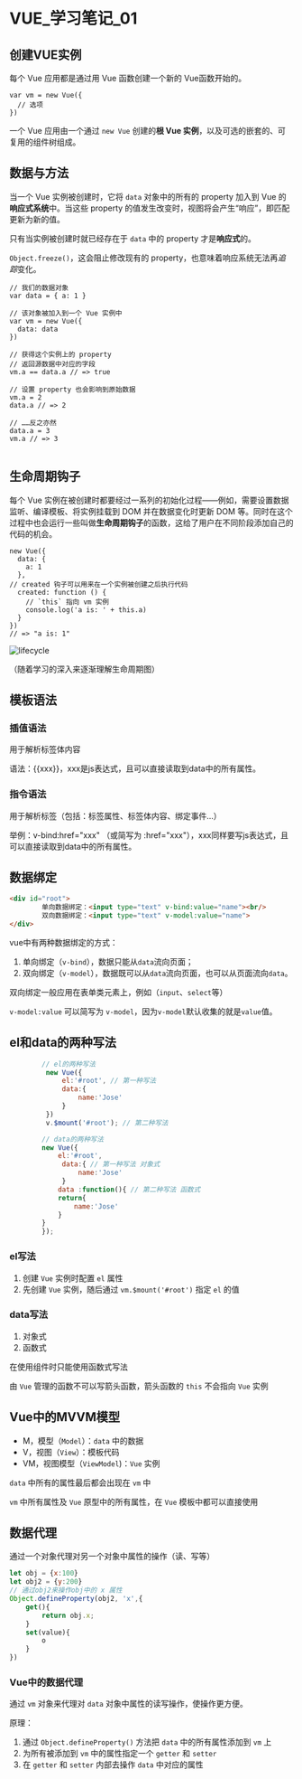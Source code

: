# VUE\_学习笔记_01



## 创建VUE实例

每个 Vue 应用都是通过用 Vue 函数创建一个新的 Vue函数开始的。

```vue
var vm = new Vue({
  // 选项
})
```

一个 Vue 应用由一个通过 `new Vue` 创建的**根 Vue 实例**，以及可选的嵌套的、可复用的组件树组成。



## 数据与方法

当一个 Vue 实例被创建时，它将 `data` 对象中的所有的 property 加入到 Vue 的**响应式系统**中。当这些 property 的值发生改变时，视图将会产生“响应”，即匹配更新为新的值。

只有当实例被创建时就已经存在于 `data` 中的 property 才是**响应式**的。

`Object.freeze()`，这会阻止修改现有的 property，也意味着响应系统无法再*追踪*变化。

```vue
// 我们的数据对象
var data = { a: 1 }

// 该对象被加入到一个 Vue 实例中
var vm = new Vue({
  data: data
})

// 获得这个实例上的 property
// 返回源数据中对应的字段
vm.a == data.a // => true

// 设置 property 也会影响到原始数据
vm.a = 2
data.a // => 2

// ……反之亦然
data.a = 3
vm.a // => 3


```



## 生命周期钩子

每个 Vue 实例在被创建时都要经过一系列的初始化过程——例如，需要设置数据监听、编译模板、将实例挂载到 DOM 并在数据变化时更新 DOM 等。同时在这个过程中也会运行一些叫做**生命周期钩子**的函数，这给了用户在不同阶段添加自己的代码的机会。

```Vue
new Vue({
  data: {
    a: 1
  },
// created 钩子可以用来在一个实例被创建之后执行代码
  created: function () {
    // `this` 指向 vm 实例
    console.log('a is: ' + this.a)
  }
})
// => "a is: 1"
```

![lifecycle](.\image\lifecycle.png)

（随着学习的深入来逐渐理解生命周期图）



## 模板语法

### 插值语法

用于解析标签体内容

语法：{{xxx}}，xxx是js表达式，且可以直接读取到data中的所有属性。



### 指令语法

用于解析标签（包括：标签属性、标签体内容、绑定事件...）

举例：v-bind:href="xxx" （或简写为 :href="xxx"），xxx同样要写js表达式，且可以直接读取到data中的所有属性。



## 数据绑定

```html
<div id="root">
        单向数据绑定：<input type="text" v-bind:value="name"><br/>
        双向数据绑定：<input type="text" v-model:value="name">
</div>
```

vue中有两种数据绑定的方式：

1. 单向绑定（`v-bind`），数据只能从`data`流向页面；
2. 双向绑定（`v-model`），数据既可以从`data`流向页面，也可以从页面流向`data`。

双向绑定一般应用在表单类元素上，例如（`input`、`select`等）

`v-model:value` 可以简写为 `v-model`，因为`v-model`默认收集的就是`value`值。



## el和data的两种写法

```js
		// el的两种写法
         new Vue({
             el:'#root', // 第一种写法
             data:{
                 name:'Jose'
             }
         })
         v.$mount('#root'); // 第二种写法

        // data的两种写法
        new Vue({
            el:'#root', 
             data:{ // 第一种写法 对象式
                 name:'Jose'
             }
            data :function(){ // 第二种写法 函数式
            return{
                name:'Jose'
            }
        }
        });
```

### el写法

1. 创建 `Vue` 实例时配置 `el` 属性
2. 先创建 `Vue` 实例，随后通过 `vm.$mount('#root')` 指定 `el` 的值

### data写法

1. 对象式
2. 函数式

在使用组件时只能使用函数式写法

由 `Vue` 管理的函数不可以写箭头函数，箭头函数的 `this` 不会指向 `Vue` 实例



## Vue中的MVVM模型

- M，模型（`Model`）：`data` 中的数据
- V，视图（`View`）：模板代码
- VM，视图模型（`ViewModel`)：`Vue` 实例

`data` 中所有的属性最后都会出现在 `vm` 中

`vm` 中所有属性及 `Vue` 原型中的所有属性，在 `Vue` 模板中都可以直接使用



## 数据代理

通过一个对象代理对另一个对象中属性的操作（读、写等）

```javascript
let obj = {x:100}
let obj2 = {y:200}
// 通过obj2来操作obj中的 x 属性 
Object.defineProperty(obj2, 'x',{
    get(){
        return obj.x;
    }
    set(value){
    	o
	}
})
```

 

### Vue中的数据代理

通过 `vm` 对象来代理对 `data` 对象中属性的读写操作，使操作更方便。

原理：

1. 通过 `Object.defineProperty()` 方法把 `data` 中的所有属性添加到 `vm` 上
2. 为所有被添加到 `vm` 中的属性指定一个 `getter` 和 `setter`
3. 在 `getter` 和 `setter` 内部去操作 `data` 中对应的属性



